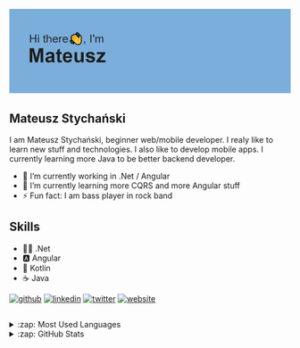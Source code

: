 
![beginner web/mobile developer](https://github.com/mstychanski/mstychanski/blob/main/header.png?raw=true)

## Mateusz Stychański
I am Mateusz Stychański, beginner web/mobile developer. I realy like to learn new stuff and technologies. I also like to develop mobile apps. I currently learning more Java to be better backend developer.

- 🔭 I’m currently working in .Net / Angular
- 🌱 I’m currently learning more CQRS and more Angular stuff
- ⚡ Fun fact: I am bass player in rock band  

## Skills 
*  👨‍💻  .Net
*  🅰  Angular 
*  📱   Kotlin
*  ☕  Java


[<img src='https://cdn.jsdelivr.net/npm/simple-icons@3.0.1/icons/github.svg' alt='github' height='40'>](https://github.com/mstychanski)  [<img src='https://cdn.jsdelivr.net/npm/simple-icons@3.0.1/icons/linkedin.svg' alt='linkedin' height='40'>](https://www.linkedin.com/in/www.linkedin.com/in/mateusz-stychanski/)  [<img src='https://cdn.jsdelivr.net/npm/simple-icons@3.0.1/icons/twitter.svg' alt='twitter' height='40'>](https://twitter.com/twitter)  [<img src='https://cdn.jsdelivr.net/npm/simple-icons@3.0.1/icons/icloud.svg' alt='website' height='40'>](notfound)  

##
<details>
  <summary>:zap: Most Used Languages</summary>
<img align="left" alt="Mateusz's Github Top Languages" src="https://github-readme-stats.vercel.app/api/top-langs/?username=mstychanski" />
</details>
<details>
  <summary>:zap: GitHub Stats</summary>
  <img align="left" alt="Mateusz's Github Stats" src="https://github-readme-stats.vercel.app/api?username=mstychanski" />
</details>
